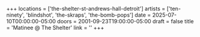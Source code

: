 +++
locations = ['the-shelter-st-andrews-hall-detroit']
artists = ['ten-ninety', 'blindshot', 'the-skraps', 'the-bomb-pops']
date = 2025-07-10T00:00:00-05:00
doors = 2001-09-23T19:00:00-05:00
draft = false
title = 'Matinee @ The Shelter'
link = ''
+++
